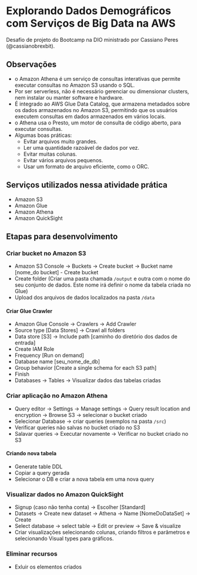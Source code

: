 # Explorando Dados Demográficos com Serviços de Big Data na AWS
Desafio de projeto do Bootcamp na DIO ministrado por Cassiano Peres (@cassianobrexbit).

## Observações
- o Amazon Athena é um serviço de consultas interativas que permite executar consultas no Amazon S3 usando o SQL.
- Por ser serverless, não é necessário gerenciar ou dimensionar clusters, nem instalar ou manter software e hardware.
- É integrado ao AWS Glue Data Catalog, que armazena metadados sobre os dados armazenados no Amazon S3, permitindo que os usuários executem consultas em dados armazenados em vários locais.
- o Athena usa o Presto, um motor de consulta de código aberto, para executar consultas.
- Algumas boas práticas:
  - Evitar arquivos muito grandes.
  - Ler uma quantidade razoável de dados por vez.
  - Evitar muitas colunas.
  - Evitar vários arquivos pequenos.
  - Usar um formato de arquivo eficiente, como o ORC.

## Serviços utilizados nessa atividade prática
 - Amazon S3
 - Amazon Glue
 - Amazon Athena
 - Amazon QuickSight

## Etapas para desenvolvimento

### Criar bucket no Amazon S3

- Amazon S3 Console -> Buckets -> Create bucket -> Bucket name [nome_do bucket] - Create bucket
- Create folder (Criar uma pasta chamada ```/output``` e outra com o nome do seu conjunto de dados. Este nome irá definir o nome da tabela criada no Glue)
- Upload dos arquivos de dados localizados na pasta ```/data```

#### Criar Glue Crawler

- Amazon Glue Console -> Crawlers -> Add Crawler
- Source type [Data Stores] -> Crawl all folders
- Data store [S3] -> Include path [caminho do diretório dos dados de entrada]
- Create IAM Role
- Frequency [Run on demand]
- Database name [seu_nome_de_db]
- Group behavior [Create a single schema for each S3 path]
- Finish
- Databases -> Tables -> Visualizar dados das tabelas criadas

### Criar aplicação no Amazon Athena

- Query editor -> Settings -> Manage settings -> Query result location and encryption -> Browse S3 -> selecionar o bucket criado
- Selecionar Database -> criar queries (exemplos na pasta ```/src```)
- Verificar queries não salvas no bucket criado no S3
- Salavar queries -> Executar novamente -> Verificar no bucket criado no S3

#### Criando nova tabela

- Generate table DDL
- Copiar a query gerada
- Selecionar o DB e criar a nova tabela em uma nova query

### Visualizar dados no Amazon QuickSight

- Signup (caso não tenha conta) -> Escolher [Standard]
- Datasets -> Create new dataset -> Athena -> Name [NomeDoDataSet] -> Create
- Select database -> select table -> Edit or preview -> Save & visualize
- Criar visualizações selecionando colunas, criando filtros e parâmetros e selecionando Visual types para gráficos.

### Eliminar recursos
 - Exluir os elementos criados

